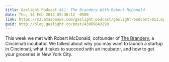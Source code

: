 ```yaml
---
title: Gaslight Podcast #11: The Brandery With Robert McDonald
date: Thu, 14 Feb 2013 05:30:12 -0500
link: https://s3.amazonaws.com/gaslight-podcast/gaslight-podcast-011.mp3
guid: http://blog.gaslight.co/post/43069843290
---
```


This week we met with Robert McDonald, cofounder of <a
href="http://brandery.org/">The Brandery</a>, a Cincinnati incubator. We talked
about why you may want to launch a startup in Cincinnati, what it takes to
succeed with an incubator, and how to get your groceries in New York City.
